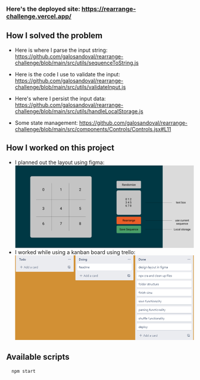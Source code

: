 ### Here's the deployed site: https://rearrange-challenge.vercel.app/
## How I solved the problem

- Here is where I parse the input string: https://github.com/galosandoval/rearrange-challenge/blob/main/src/utils/sequenceToString.js

- Here is the code I use to validate the input: https://github.com/galosandoval/rearrange-challenge/blob/main/src/utils/validateInput.js

- Here's where I persist the input data: https://github.com/galosandoval/rearrange-challenge/blob/main/src/utils/handleLocalStorage.js

- Some state management: https://github.com/galosandoval/rearrange-challenge/blob/main/src/components/Controls/Controls.jsx#L11

## How I worked on this project

- I planned out the layout using figma: ![](public/figma-rearrange.png)
- I worked while using a kanban board using trello: ![](public/trello-rearrange.png)

## Available scripts

```
  npm start
```